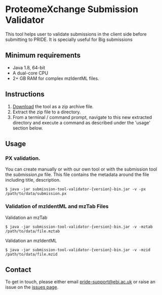 # ProteomeXchange Submission Validator

This tool helps user to validate submissions in the client side before submitting to PRIDE. It is specially useful for Big submissions

## Minimum requirements
* Java 1.8, 64-bit
* A dual-core CPU
* 2+ GB RAM for complex mzIdentML files.

## Instructions
1. [Download](--soon--) the tool as a zip archive file.
2. Extract the zip file to a directory.
3. From a terminal / command prompt, navigate to this new extracted directory and execute a command as described under the 'usage' section below.

## Usage

### PX validation.
You can create manually or with our own tool or with the submission tool the _submission.px_ file. This file contains the metadata around the file including title, description.

```
$ java -jar submission-tool-validator-{version}-bin.jar -v -px /path/to/data/submission.px
```

### Validation of mzIdentML and mzTab Files

Validation an mzTab

```
$ java -jar submission-tool-validator-{version}-bin.jar -v -mztab /path/to/data/file.mztab
```

Validation an mzIdentML

```
$ java -jar submission-tool-validator-{version}-bin.jar -v -mzid /path/to/data/file.mzid
```



## Contact
To get in touch, please either email <pride-support@ebi.ac.uk> or raise an issue on the [issues page](https://github.com/PRIDE-Toolsuite/PGConverter/issues).
